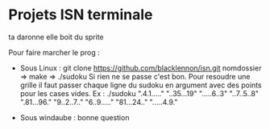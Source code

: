 # Projets ISN terminale
ta daronne elle boit du sprite

Pour faire marcher le prog :

- Sous Linux : git clone https://github.com/blacklennon/isn.git nomdossier => make => ./sudoku
Si rien ne se passe c'est bon. Pour resoudre une grille il faut passer chaque ligne du sudoku en argument avec des points pour les cases vides.
Ex : ./sudoku ".4.1....." "..35...19" ".....6..3" "..7..5..8" ".81...96." "9..2..7.." "6..9....." "81...24.." ".....4.9."

- Sous windaube : bonne question
